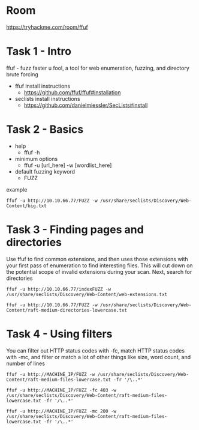 # Room
https://tryhackme.com/room/ffuf

# Task 1 - Intro
ffuf - fuzz faster u fool, a tool for web enumeration, fuzzing, and directory brute forcing

* ffuf install instructions
  * https://github.com/ffuf/ffuf#installation
* seclists install instructions
  * https://github.com/danielmiessler/SecLists#install

# Task 2 - Basics
* help
  * ffuf -h
* minimum options
  * ffuf -u [url_here] -w [wordlist_here]
* default fuzzing keyword
  * FUZZ

example
```
ffuf -u http://10.10.66.77/FUZZ -w /usr/share/seclists/Discovery/Web-Content/big.txt 
```

# Task 3 - Finding pages and directories
Use ffuf to find common extensions, and then uses those extensions with your first pass of enumeration to find interesting files.  This will cut down on the potential scope of invalid extensions during your scan.  Next, search for directories

```
ffuf -u http://10.10.66.77/indexFUZZ -w /usr/share/seclists/Discovery/Web-Content/web-extensions.txt
```
```
ffuf -u http://10.10.66.77/FUZZ -w /usr/share/seclists/Discovery/Web-Content/raft-medium-directories-lowercase.txt
```

# Task 4 - Using filters
You can filter out HTTP status codes with -fc, match HTTP status codes with -mc, and filter or match a lot of other things like size, word count, and number of lines

```
ffuf -u http://MACHINE_IP/FUZZ -w /usr/share/seclists/Discovery/Web-Content/raft-medium-files-lowercase.txt -fr '/\..*'

ffuf -u http://MACHINE_IP/FUZZ -fc 403 -w /usr/share/seclists/Discovery/Web-Content/raft-medium-files-lowercase.txt -fr '/\..*'

ffuf -u http://MACHINE_IP/FUZZ -mc 200 -w /usr/share/seclists/Discovery/Web-Content/raft-medium-files-lowercase.txt -fr '/\..*'
```